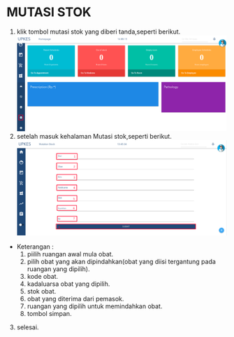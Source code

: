 # MUTASI STOK
1. klik tombol mutasi stok yang diberi tanda,seperti berikut.
    ![1](img/stok.png)
2. setelah masuk kehalaman Mutasi stok,seperti berikut.
![3](img/39.png)
 * Keterangan :
    1. piilih ruangan awal mula obat.
     2.  pilih obat yang akan dipindahkan(obat yang diisi tergantung pada ruangan yang dipilih).
     3. kode obat. 
     4. kadaluarsa obat yang dipilih.
     5. stok obat.
     6. obat yang diterima dari pemasok.
     7. ruangan  yang dipilih untuk memindahkan obat.
     8. tombol simpan.
3. selesai. 